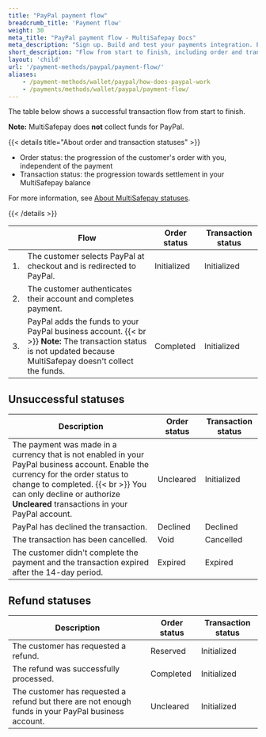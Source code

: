 ```yaml
---
title: "PayPal payment flow"
breadcrumb_title: 'Payment flow'
weight: 30
meta_title: "PayPal payment flow - MultiSafepay Docs"
meta_description: "Sign up. Build and test your payments integration. Explore our products and services. Use our API reference, SDKs, and wrappers. Get support."
short_description: "Flow from start to finish, including order and transaction status changes"
layout: 'child'
url: '/payment-methods/paypal/payment-flow/'
aliases: 
    - /payment-methods/wallet/paypal/how-does-paypal-work
    - /payments/methods/wallet/paypal/payment-flow/
---
```


The table below shows a successful transaction flow from start to finish. 

**Note:** MultiSafepay does **not** collect funds for PayPal.

{{< details title="About order and transaction statuses" >}}

- Order status: the progression of the customer's order with you, independent of the payment
- Transaction status: the progression towards settlement in your MultiSafepay balance

For more information, see [About MultiSafepay statuses](/payments/multisafepay-statuses/).

{{< /details >}}

|   | Flow | Order status | Transaction status |
|---|---|---|---|
| 1. | The customer selects PayPal at checkout and is redirected to PayPal. | Initialized | Initialized |
| 2. | The customer authenticates their account and completes payment. |   |  |
| 3. | PayPal adds the funds to your PayPal business account. {{< br >}} **Note:** The transaction status is not updated because MultiSafepay doesn't collect the funds. | Completed | Initialized |

## Unsuccessful statuses

| Description | Order status | Transaction status |
|---|---|---|
| The payment was made in a currency that is not enabled in your PayPal business account. Enable the currency for the order status to change to completed. {{< br >}} You can only decline or authorize **Uncleared** transactions in your PayPal account. | Uncleared | Initialized |
| PayPal has declined the transaction. | Declined | Declined   |
| The transaction has been cancelled. | Void   | Cancelled   |
| The customer didn't complete the payment and the transaction expired after the 14-day period. | Expired | Expired |

## Refund statuses

| Description | Order status | Transaction status |
|---|---|---|
| The customer has requested a refund. | Reserved    | Initialized   |
| The refund was successfully processed.  | Completed      | Initialized   |
| The customer has requested a refund but there are not enough funds in your PayPal business account. | Uncleared | Initialized   |




